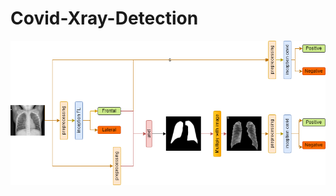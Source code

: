 # Covid-Xray-Detection
![alt text](https://github.com/Aman23Gupta/Covid-Xray-Detection/blob/e4a565303dc248f3ee15cc5359ad0881c502c843/flowdiagram.png)
